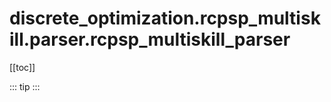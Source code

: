 # discrete_optimization.rcpsp_multiskill.parser.rcpsp_multiskill_parser

[[toc]]

::: tip
<skdecide-summary></skdecide-summary>
:::

